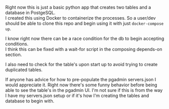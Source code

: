 Right now this is just a basic python app that creates two tables and a database in PostgeSQL.  
I created this using Docker to containerize the processes. So a user/dev should be able to clone this repo and begin using it with just `docker-compose up`.  

I know right now there can be a race condition for the db to begin accepting conditions.  
I think this can be fixed with a wait-for script in the composing depends-on section.  

I also need to check for the table's upon start up to avoid trying to create duplicated tables.


If anyone has advice for how to pre-populate the pgadmin servers.json I would appreciate it. Right now there's some funny behavior before being able to see the table's in the pgadmin UI. I'm not sure if this is from the way I have my servers.json setup or if it's how I'm creating the tables and database to begin with. 